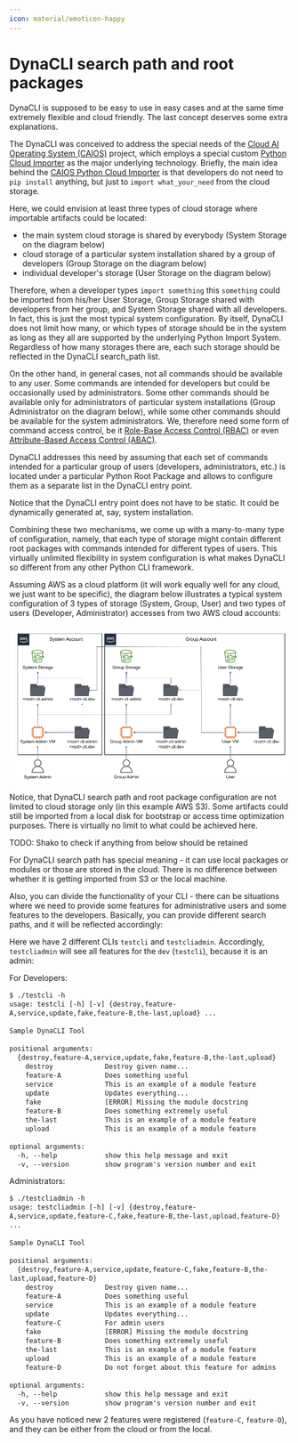 ```yaml
---
icon: material/emoticon-happy
---
```


# DynaCLI search path and root packages

DynaCLI is supposed to be easy to use in easy cases and at the same time extremely flexible and cloud friendly. The last concept deserves some extra explanations.

The DynaCLI was conceived to address the special needs of the [Cloud AI Operating System (CAIOS)](https://medium.com/@CAIOStech/improve-devsecops-10x-by-embracing-caios-c0ace31a3f33) project, which employs a special custom [Python Cloud Importer](https://asher-sterkin.medium.com/serverless-cloud-import-system-760d3c4a60b9) as the major underlying technology. Briefly, the main idea behind the [CAIOS Python Cloud Importer](https://asher-sterkin.medium.com/serverless-cloud-import-system-760d3c4a60b9) is that developers do not need to `pip install` anything, but just to `import what_your_need` from the cloud storage.

Here, we could envision at least three types of cloud storage where importable artifacts could be located:

* the main system cloud storage is shared by everybody (System Storage on the diagram below)
* cloud storage of a particular system installation shared by a group of developers (Group Storage on the diagram below)
* individual developer's storage (User Storage on the diagram below)

Therefore, when a developer types `import something` this `something` could be imported from his/her User Storage, Group Storage shared with developers from her group, and System Storage shared with all developers. In fact, this is just the most typical system configuration. By itself, DynaCLI does not limit how many, or which types of storage should be in the system as long as they all are supported by the underlying Python Import System. Regardless of how many storages there are, each such storage should be reflected in the DynaCLI search_path list.

On the other hand, in general cases, not all commands should be available to any user. Some commands are intended for developers but could be occasionally used by administrators. Some other commands should be available only for administrators of particular system installations (Group Administrator on the diagram below), while some other commands should be available for the system administrators. We, therefore need some form of command access control, be it [Role-Base Access Control (RBAC)](https://en.wikipedia.org/wiki/Role-based_access_control) or even [Attribute-Based Access Control (ABAC)](https://en.wikipedia.org/wiki/Attribute-based_access_control).

DynaCLI addresses this need by assuming that each set of commands intended for a particular group of users (developers, administrators, etc.) is located under a particular Python Root Package and allows to configure them as a separate list in the DynaCLI entry point.

Notice that the DynaCLI entry point does not have to be static. It could be dynamically generated at, say, system installation.

Combining these two mechanisms, we come up with a many-to-many type of configuration, namely, that each type of storage might contain different root packages with commands intended for different types of users. This virtually unlimited flexibility in system configuration is what makes DynaCLI so different from any other Python CLI framework.

Assuming AWS as a cloud platform (it will work equally well for any cloud, we just want to be specific), the diagram below illustrates a typical system configuration of 3 types of storage (System, Group, User) and two types of users (Developer, Administrator) accesses from two AWS cloud accounts:

[![Search Paths and Root Packages](../img/dynacli_search_paths_and_root_packages.png)](../img/dynacli_search_paths_and_root_packages.png)

Notice, that DynaCLI search path and root package configuration are not limited to cloud storage only (in this example AWS S3). Some artifacts could still be imported from a local disk for bootstrap or access time optimization purposes. There is virtually no limit to what could be achieved here.

TODO: Shako to check if anything from below should be retained

For DynaCLI search path has special meaning - it can use local packages or modules or those are stored in the cloud.
There is no difference between whether it is getting imported from S3 or the local machine.

Also, you can divide the functionality of your CLI - there can be situations where we need to provide some features for administrative users and some features to the developers. Basically, you can provide different search paths, and it will be reflected accordingly:


Here we have 2 different CLIs `testcli` and `testcliadmin`. Accordingly, `testcliadmin` will see all features for the `dev` (`testcli`), because it is an admin:

For Developers:

```console
$ ./testcli -h
usage: testcli [-h] [-v] {destroy,feature-A,service,update,fake,feature-B,the-last,upload} ...

Sample DynaCLI Tool

positional arguments:
  {destroy,feature-A,service,update,fake,feature-B,the-last,upload}
    destroy             Destroy given name...
    feature-A           Does something useful
    service             This is an example of a module feature
    update              Updates everything...
    fake                [ERROR] Missing the module docstring
    feature-B           Does something extremely useful
    the-last            This is an example of a module feature
    upload              This is an example of a module feature

optional arguments:
  -h, --help            show this help message and exit
  -v, --version         show program's version number and exit
```

Administrators:

```console hl_lines="12 17"
$ ./testcliadmin -h
usage: testcliadmin [-h] [-v] {destroy,feature-A,service,update,feature-C,fake,feature-B,the-last,upload,feature-D} ...

Sample DynaCLI Tool

positional arguments:
  {destroy,feature-A,service,update,feature-C,fake,feature-B,the-last,upload,feature-D}
    destroy             Destroy given name...
    feature-A           Does something useful
    service             This is an example of a module feature
    update              Updates everything...
    feature-C           For admin users
    fake                [ERROR] Missing the module docstring
    feature-B           Does something extremely useful
    the-last            This is an example of a module feature
    upload              This is an example of a module feature
    feature-D           Do not forget about this feature for admins

optional arguments:
  -h, --help            show this help message and exit
  -v, --version         show program's version number and exit
```

As you have noticed new 2 features were registered (`feature-C`, `feature-D`), and they can be either from the cloud or from the local.
